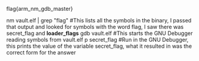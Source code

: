 flag{arm_nm_gdb_master}

nm vault.elf | grep "flag"
#This lists all the symbols in the binary, I passed that output and looked for symbols with the word flag, I saw there was secret_flag and **loader_flags**
gdb vault.elf
#This starts the GNU Debugger reading symbols from vault.elf
p secret_flag
#Run in the GNU Debugger, this prints the value of the variable secret_flag, what it resulted in was the correct form for the answer

